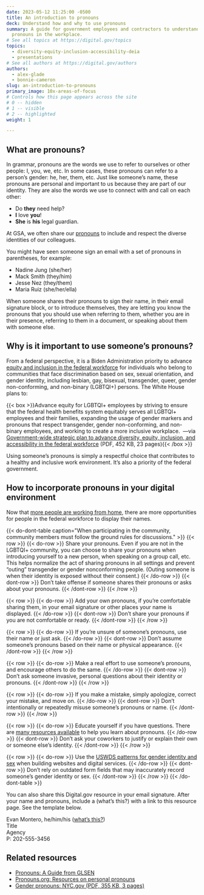 ```yaml
---
date: 2023-05-12 11:25:00 -0500
title: An introduction to pronouns
deck: Understand how and why to use pronouns
summary: A guide for government employees and contractors to understand and use
  pronouns in the workplace.
# See all topics at https://digital.gov/topics
topics:
  - diversity-equity-inclusion-accessibility-deia
  - presentations
# See all authors at https://digital.gov/authors
authors:
  - alex-glade
  - bonnie-cameron
slug: an-introduction-to-pronouns
primary_image: 10x-areas-of-focus
# Controls how this page appears across the site
# 0 -- hidden
# 1 -- visible
# 2 -- highlighted
weight: 1

---
```


## What are pronouns?

In grammar, pronouns are the words we use to refer to ourselves or other people: I, you, we, etc. In some cases, these pronouns can refer to a person’s gender: he, her, them, etc. Just like someone’s name, these pronouns are personal and important to us because they are part of our identity. They are also the words we use to connect with and call on each other:

* Do **they** need help?
* **I** love **you**!
* **She** is **his** legal guardian.

At GSA, we often share our [pronouns](https://pronouns.org/) to include and respect the diverse identities of our colleagues.

You might have seen someone sign an email with a set of pronouns in parentheses, for example:

* Nadine Jung (she/her)
* Mack Smith (they/him)
* Jesse Nez (they/them)
* Maria Ruiz (she/her/ella)

When someone shares their pronouns to sign their name, in their email signature block, or to introduce themselves, they are letting you know the pronouns that you should use when referring to them, whether you are in their presence, referring to them in a document, or speaking about them with someone else. 

## Why is it important to use someone’s pronouns?

From a federal perspective, it is a Biden Administration priority to advance [equity and inclusion in the federal workforce](https://whitehouse.gov/briefing-room/presidential-actions/2021/06/25/executive-order-on-diversity-equity-inclusion-and-accessibility-in-the-federal-workforce/) for individuals who belong to communities that face discrimination based on sex, sexual orientation, and gender identity, including lesbian, gay, bisexual, transgender, queer, gender non-conforming, and non-binary (LGBTQI+) persons. The White House plans to:

{{< box >}}Advance equity for LGBTQI+ employees by striving to ensure that the federal health benefits system equitably serves all LGBTQI+ employees and their families, expanding the usage of gender markers and pronouns that respect transgender, gender non-conforming, and non-binary employees, and working to create a more inclusive workplace.  —via [Government-wide strategic plan to advance diversity, equity, inclusion, and accessibility in the federal workforce](https://www.whitehouse.gov/wp-content/uploads/2021/11/Strategic-Plan-to-Advance-Diversity-Equity-Inclusion-and-Accessibility-in-the-Federal-Workforce-11.23.21.pdf) (PDF, 452 KB, 23 pages){{< /box >}}

Using someone’s pronouns is simply a respectful choice that contributes to a healthy and inclusive work environment. It’s also a priority of the federal government.

## How to incorporate pronouns in your digital environment

Now that [more people are working from home](https://www.census.gov/newsroom/press-releases/2022/people-working-from-home.html), there are more opportunities for people in the federal workforce to display their names.

{{< do-dont-table caption="When participating in the community, community members must follow the ground rules for discussions." >}}
  {{< row >}}
    {{< do-row >}} Share your pronouns. Even if you are not in the LGBTQI+ community, you can choose to share your pronouns when introducing yourself to a new person, when speaking on a group call, etc. This helps normalize the act of sharing pronouns in all settings and prevent “outing” transgender or gender nonconforming people. (Outing someone is when their identity is exposed without their consent.) {{< /do-row >}}
    {{< dont-row >}} Don’t take offense if someone shares their pronouns or asks about your pronouns. {{< /dont-row >}}
  {{< /row >}}

  {{< row >}}
    {{< do-row >}} Add your own pronouns, if you’re comfortable sharing them, in your email signature or other places your name is displayed. {{< /do-row >}}
    {{< dont-row >}} Don’t share your pronouns if you are not comfortable or ready. {{< /dont-row >}}
  {{< /row >}}

  {{< row >}}
    {{< do-row >}} If you’re unsure of someone’s pronouns, use their name or just ask. {{< /do-row >}}
    {{< dont-row >}} Don’t assume someone’s pronouns based on their name or physical appearance. {{< /dont-row >}}
  {{< /row >}}

  {{< row >}}
    {{< do-row >}} Make a real effort to use someone’s pronouns, and encourage others to do the same. {{< /do-row >}}
    {{< dont-row >}} Don’t ask someone invasive, personal questions about their identity or pronouns. {{< /dont-row >}}
  {{< /row >}}

  {{< row >}}
    {{< do-row >}} If you make a mistake, simply apologize, correct your mistake, and move on. {{< /do-row >}}
    {{< dont-row >}} Don’t intentionally or repeatedly misuse someone’s pronouns or name. {{< /dont-row >}}
  {{< /row >}}

  {{< row >}}
    {{< do-row >}} Educate yourself if you have questions. There are [many resources available](https://docs.google.com/document/d/1YNSnfGjeE-QVkGzsdV-3swoQSNMGnpMEOF70Fq5LULk/edit#related-resources) to help you learn about pronouns. {{< /do-row >}}
    {{< dont-row >}} Don’t ask your coworkers to justify or explain their own or someone else’s identity. {{< /dont-row >}}
  {{< /row >}}

  {{< row >}}
    {{< do-row >}} Use the [USWDS patterns for gender identity and sex](https://designsystem.digital.gov/patterns/create-a-user-profile/gender-identity-and-sex/) when building websites and digital services. {{< /do-row >}}
    {{< dont-row >}} Don’t rely on outdated form fields that may inaccurately record someone’s gender identity or sex. {{< /dont-row >}}
  {{< /row >}}
{{< /do-dont-table >}}


You can also share this Digital.gov resource in your email signature. After your name and pronouns, include a (what’s this?) with a link to this resource page. See the template below.

Evan Montero, he/him/his ([what’s this?](http://digital.gov))  
Title  
Agency  
P: 202-555-3456

## Related resources

* [Pronouns: A Guide from GLSEN](https://www.glsen.org/activity/pronouns-guide-glsen)
* [Pronouns.org: Resources on personal pronouns](https://pronouns.org/)
* [Gender pronouns: NYC.gov (PDF, 355 KB, 3 pages)](https://www1.nyc.gov/assets/hra/downloads/pdf/services/lgbtqi/Gender%20Pronouns%20final%20draft%2010.23.17.pdf)

